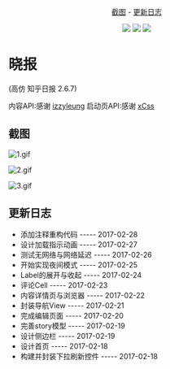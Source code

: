 <p align="center">
<a href="#截图">截图</a> -
<a href="#更新日志">更新日志</a>
</p>

<p align="center">
<a href="https://img.shields.io/badge/Language-%20Objective--C%20-orange.svg"><img src="https://img.shields.io/badge/Language-%20Objective--C%20-orange.svg"></a>
<a href="https://img.shields.io/badge/platform-iOS8-blue.svg?style=flat"><img src="https://img.shields.io/badge/platform-iOS8-blue.svg?style=flat"></a>
<a href="http://img.shields.io/badge/license-MIT-lightgrey.svg?style=flat"><img src="http://img.shields.io/badge/license-MIT-lightgrey.svg?style=flat"></a>
</p>

# 晓报  
(高仿 知乎日报 2.6.7)

内容API:感谢 [izzyleung](https://github.com/izzyleung/ZhihuDailyPurify/wiki/知乎日报-API-分析) 
启动页API:感谢 [xCss](https://github.com/xCss/bing)

## 截图


![1.gif](https://github.com/ChenYalun/YAImages/blob/master/ya001.gif?raw=true)


![2.gif](https://github.com/ChenYalun/YAImages/blob/master/ya002.gif?raw=true)


![3.gif](https://github.com/ChenYalun/YAImages/blob/master/ya003.gif?raw=true)


## 更新日志
- 添加注释重构代码  ----- 2017-02-28
- 设计加载指示动画  ----- 2017-02-27
- 测试无网络与网络延迟  ----- 2017-02-26
- 开始实现夜间模式  ----- 2017-02-25
- Label的展开与收起  ----- 2017-02-24
- 评论Cell  ----- 2017-02-23
- 内容详情页与浏览器  ----- 2017-02-22
- 封装导航View  ----- 2017-02-21
- 完成编辑页面  ----- 2017-02-20
- 完善story模型 ----- 2017-02-19
- 设计侧边栏  ----- 2017-02-19
- 设计首页  ----- 2017-02-18
- 构建并封装下拉刷新控件  ----- 2017-02-18




